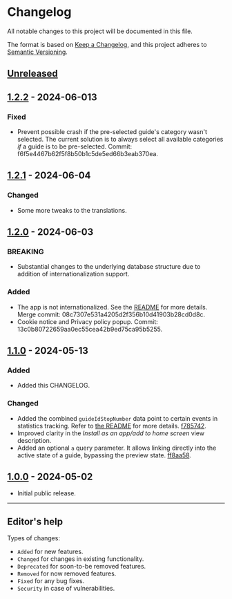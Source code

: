 <!-- markdownlint-disable MD024 - because we want to duplicate headings, such as Added or Fixed.-->

# Changelog

All notable changes to this project will be documented in this file.

The format is based on [Keep a Changelog](https://keepachangelog.com/en/1.0.0/),
and this project adheres to [Semantic Versioning](https://semver.org/spec/v2.0.0.html).

## [Unreleased]

## [1.2.2] - 2024-06-013

### Fixed

- Prevent possible crash if the pre-selected guide's category wasn't selected. The current solution is to always select all available categories _if_ a guide is to be pre-selected. Commit: f6f5e4467b62f5f8b50b1c5de5ed66b3eab370ea.

## [1.2.1] - 2024-06-04

### Changed

- Some more tweaks to the translations.

## [1.2.0] - 2024-06-03

### BREAKING

- Substantial changes to the underlying database structure due to addition of internationalization support.

### Added

- The app is not internationalized. See the [README](https://github.com/GIS-Halmstad/audioguide/blob/main/README.md#internationalization-i18n) for more details. Merge commit: 08c7307e531a4205d2f356b10d41903b28cd0d8c.
- Cookie notice and Privacy policy popup. Commit: 13c0b80722659aa0ec55cea42b9ed75ca95b5255.

## [1.1.0] - 2024-05-13

### Added

- Added this CHANGELOG.

### Changed

- Added the combined `guideIdStopNumber` data point to certain events in statistics tracking. Refer to [the README](https://github.com/GIS-Halmstad/audioguide/blob/main/README.md#statistics) for more details. [f785742](https://github.com/GIS-Halmstad/audioguide/commit/f7857427be2d69a77d6863cf58d2aae78a82abc7).
- Improved clarity in the _Install as an app/add to home screen_ view description.
- Added an optional `a` query parameter. It allows linking directly into the active state of a guide, bypassing the preview state. [ff8aa58](https://github.com/GIS-Halmstad/audioguide/commit/ff8aa58).

## [1.0.0] - 2024-05-02

- Initial public release.

[unreleased]: https://github.com/GIS-Halmstad/audioguide/compare/v1.2.2...main
[1.2.2]: https://github.com/GIS-Halmstad/audioguide/compare/v1.2.1...v1.2.2
[1.2.1]: https://github.com/GIS-Halmstad/audioguide/compare/v1.2.0...v1.2.1
[1.2.0]: https://github.com/GIS-Halmstad/audioguide/compare/v1.1.0...v1.2.0
[1.1.0]: https://github.com/GIS-Halmstad/audioguide/compare/v1.0.0...v1.1.0
[1.0.0]: https://github.com/GIS-Halmstad/audioguide/releases/tag/v1.0.0

---

## Editor's help

Types of changes:

- `Added` for new features.
- `Changed` for changes in existing functionality.
- `Deprecated` for soon-to-be removed features.
- `Removed` for now removed features.
- `Fixed` for any bug fixes.
- `Security` in case of vulnerabilities.
